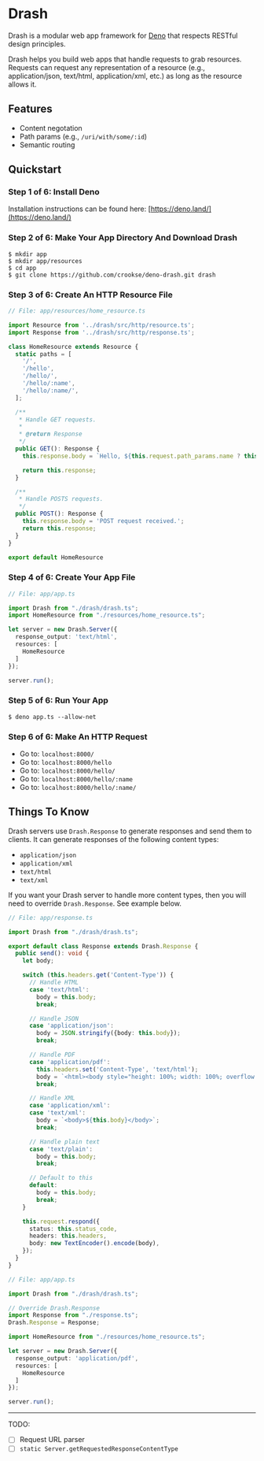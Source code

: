 # Drash

Drash is a modular web app framework for [Deno](https://deno.land) that respects RESTful design principles.

Drash helps you build web apps that handle requests to grab resources. Requests can request any representation of a resource (e.g., application/json, text/html, application/xml, etc.) as long as the resource allows it.

## Features
* Content negotation
* Path params (e.g., `/uri/with/some/:id`)
* Semantic routing

## Quickstart

### Step 1 of 6: Install Deno

Installation instructions can be found here: [https://deno.land/](https://deno.land/)

### Step 2 of 6: Make Your App Directory And Download Drash

```
$ mkdir app
$ mkdir app/resources
$ cd app
$ git clone https://github.com/crookse/deno-drash.git drash
```

### Step 3 of 6: Create An HTTP Resource File

```typescript
// File: app/resources/home_resource.ts

import Resource from '../drash/src/http/resource.ts';
import Response from '../drash/src/http/response.ts';

class HomeResource extends Resource {
  static paths = [
    '/',
    '/hello',
    '/hello/',
    '/hello/:name',
    '/hello/:name/',
  ];

  /**
   * Handle GET requests.
   * 
   * @return Response
   */
  public GET(): Response {
    this.response.body = `Hello, ${this.request.path_params.name ? this.request.path_params.name : 'world'}!`;

    return this.response;
  }

  /**
   * Handle POSTS requests.
   */
  public POST(): Response {
    this.response.body = 'POST request received.';
    return this.response;
  }
}

export default HomeResource


```

### Step 4 of 6: Create Your App File

```typescript
// File: app/app.ts

import Drash from "./drash/drash.ts";
import HomeResource from "./resources/home_resource.ts";

let server = new Drash.Server({
  response_output: 'text/html',
  resources: [
    HomeResource
  ]
});

server.run();
```

### Step 5 of 6: Run Your App

```
$ deno app.ts --allow-net
```

### Step 6 of 6: Make An HTTP Request

* Go to: `localhost:8000/`
* Go to: `localhost:8000/hello`
* Go to: `localhost:8000/hello/`
* Go to: `localhost:8000/hello/:name`
* Go to: `localhost:8000/hello/:name/`

## Things To Know

Drash servers use `Drash.Response` to generate responses and send them to clients. It can generate responses of the following content types:

* `application/json`
* `application/xml`
* `text/html`
* `text/xml`

If you want your Drash server to handle more content types, then you will need to override `Drash.Response`. See example below.

```typescript
// File: app/response.ts

import Drash from "./drash/drash.ts";

export default class Response extends Drash.Response {
  public send(): void {
    let body;

    switch (this.headers.get('Content-Type')) {
      // Handle HTML
      case 'text/html':
        body = this.body;
        break;

      // Handle JSON
      case 'application/json':
        body = JSON.stringify({body: this.body});
        break;

      // Handle PDF
      case 'application/pdf':
        this.headers.set('Content-Type', 'text/html');
        body = `<html><body style="height: 100%; width: 100%; overflow: hidden; margin: 0px; background-color: rgb(82, 86, 89);"><embed width="100%" height="100%" name="plugin" id="plugin" src="https://www.adobe.com/content/dam/acom/en/security/pdfs/AdobeIdentityServices.pdf" type="application/pdf" internalinstanceid="19"></body></html>`;
        break;

      // Handle XML
      case 'application/xml':
      case 'text/xml':
        body = `<body>${this.body}</body>`;
        break;

      // Handle plain text
      case 'text/plain':
        body = this.body;
        break;

      // Default to this
      default:
        body = this.body;
        break;
    }

    this.request.respond({
      status: this.status_code,
      headers: this.headers,
      body: new TextEncoder().encode(body),
    });
  }
}

```

```typescript
// File: app/app.ts

import Drash from "./drash/drash.ts";

// Override Drash.Response
import Response from "./response.ts";
Drash.Response = Response;

import HomeResource from "./resources/home_resource.ts";

let server = new Drash.Server({
  response_output: 'application/pdf',
  resources: [
    HomeResource
  ]
});

server.run();

```

---

TODO:
* [ ]  Request URL parser
* [ ]  `static Server.getRequestedResponseContentType`

